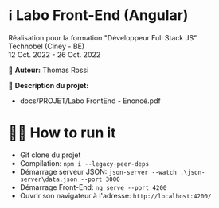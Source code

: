 # ℹ️ Labo Front-End (Angular)
Réalisation pour la formation "Développeur Full Stack JS"<br>
Technobel (Ciney - BE)<br>
12 Oct. 2022 - 26 Oct. 2022

🧔 **Auteur:** Thomas Rossi

📄 **Description du projet:**
- docs/PROJET/Labo FrontEnd - Enoncé.pdf


# 👨‍💻 How to run it
- Git clone du projet
- Compilation: 
    `npm i --legacy-peer-deps`
- Démarrage serveur JSON: 
    `json-server --watch .\json-server\data.json --port 3000`
- Démarrage Front-End: 
    `ng serve --port 4200`
- Ouvrir son navigateur à l'adresse: 
    `http://localhost:4200/`
